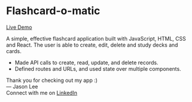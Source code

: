 # Flashcard-o-matic

[Live Demo](https://flashcard-alpha.vercel.app/)

A simple, effective flashcard application built with JavaScript, HTML, CSS and React.
The user is able to create, edit, delete and study decks and cards.

- Made API calls to create, read, update, and delete records.
- Defined routes and URLs, and used state over multiple components.

Thank you for checking out my app :) <br />
— Jason Lee<br />
Connect with me on [LinkedIn](https://www.linkedin.com/in/jason-jisu-lee)
